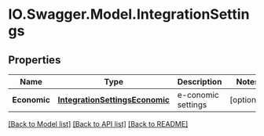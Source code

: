 # IO.Swagger.Model.IntegrationSettings
## Properties

Name | Type | Description | Notes
------------ | ------------- | ------------- | -------------
**Economic** | [**IntegrationSettingsEconomic**](IntegrationSettingsEconomic.md) | e-conomic settings | [optional] 

[[Back to Model list]](../README.md#documentation-for-models) [[Back to API list]](../README.md#documentation-for-api-endpoints) [[Back to README]](../README.md)

